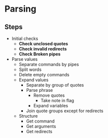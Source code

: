 # Parsing
## Steps

- Initial checks
	- **Check unclosed quotes**
	- **Check invalid redirects**
	- **Check Broken pipes**
- Parse values
	- Separate commands by pipes
	- Split words 
	- Delete empty commands
	- Expand values
		- Separate by group of quotes
		- Parse phrase
			- Remove quotes 
				- Take note in flag
			- Expand variables
		- Join quote groups except for redirects
	* Structure
		* Get command
		* Get arguments
		* Get redirects
